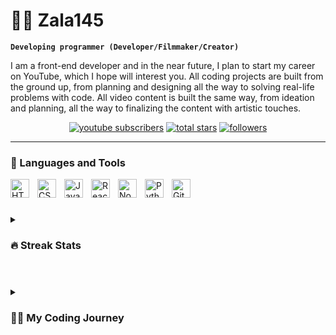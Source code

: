 # 🏄‍♂️ Zala145

**`Developing programmer (Developer/Filmmaker/Creator)`**

I am a front-end developer and in the near future, I plan to start my career on YouTube, which I hope will interest you. All coding projects are built from the ground up, from planning and designing all the way to solving real-life problems with code. All video content is built the same way, from ideation and planning, all the way to finalizing the content with artistic touches.


<p align="center">
  <a href="https://www.youtube.com/channel/UCb6xqYKJx6NgVCDIBLySc_A">
    <img alt="youtube subscribers" title="Subscribe to my YouTube channel" src="https://custom-icon-badges.demolab.com/youtube/channel/subscribers/UCb6xqYKJx6NgVCDIBLySc_A?color=%23E05D44&label=SUBSCRIBE&logo=video&logoColor=white&style=for-the-badge&labelColor=CE4630"/></a>
  <a href="https://github.com/Zala145?tab=repositories&sort=stargazers">
    <img alt="total stars" title="Total stars on GitHub" src="https://custom-icon-badges.demolab.com/github/stars/Zala145?color=55960c&style=for-the-badge&labelColor=488207&logo=star"/></a>
  <a href="https://github.com/Zala145?tab=followers">
    <img alt="followers" title="Follow me on Github" src="https://custom-icon-badges.demolab.com/github/followers/Zala145?color=236ad3&labelColor=1155ba&style=for-the-badge&logo=person-add&label=Follow&logoColor=white"/></a>
</p>

---

### 🧰 Languages and Tools

<img align="left" alt="HTML" width="30px" style="padding-right:10px;" src="https://cdn.jsdelivr.net/gh/devicons/devicon/icons/html5/html5-plain.svg" />
<img align="left" alt="CSS" width="30px" style="padding-right:10px;" src="https://cdn.jsdelivr.net/gh/devicons/devicon/icons/css3/css3-plain.svg" />
<img align="left" alt="JavaScript" width="30px" style="padding-right:10px;" src="https://cdn.jsdelivr.net/gh/devicons/devicon/icons/javascript/javascript-plain.svg" />
<img align="left" alt="React" width="30px" style="padding-right:10px;" src="https://cdn.jsdelivr.net/gh/devicons/devicon/icons/react/react-original.svg" />
<img align="left" alt="NodeJS" width="30px" style="padding-right:10px;" src="https://cdn.jsdelivr.net/gh/devicons/devicon/icons/nodejs/nodejs-original.svg" />
<img align="left" alt="Python" width="30px" style="padding-right:10px;" src="https://cdn.jsdelivr.net/gh/devicons/devicon/icons/python/python-plain.svg" />
<img align="left" alt="GitHub" width="30px" style="padding-right:10px;" src="https://cdn.jsdelivr.net/gh/devicons/devicon/icons/github/github-original.svg" />
<br />

#

### 

<details>
  <summary><h3>🔥 Streak Stats</h3></summary>

  <!-- GitHub Readme Streak Stats - https://github.com/Zala145/github-readme-streak-stats -->
  <p>
    <a href="https://github.com/Zala145/github-readme-streak-stats">
      <img title="🔥 Get streak stats for your profile at git.io/streak-stats" alt="Zala's streak" src="https://streak-stats.demolab.com/?user=Zala145&theme=monokai-metallian&hide_border=true"/>
    </a>
  </p>

  <h3>💻 GitHub Profile Stats</h3>

  <!-- https://github.com/anuraghazra/github-readme-stats -->

  <a href="https://github.com/anuraghazra/github-readme-stats"><img alt="DenverCoder1's Github Stats" src="https://denvercoder1-github-readme-stats.vercel.app/api/?username=Zala145&show_icons=true&include_all_commits=true&count_private=true&theme=react&hide_border=true&bg_color=1F222E&title_color=F85D7F&icon_color=F8D866" height="192px"/></a>
  <a href="https://github.com/anuraghazra/github-readme-stats"><img alt="Zala's Top Languages" src="https://denvercoder1-github-readme-stats.vercel.app/api/top-langs/?username=Zala145&langs_count=8&layout=compact&theme=react&hide_border=true&bg_color=1F222E&title_color=F85D7F&icon_color=F8D866&hide=Jupyter%20Notebook,Roff" height="192px"/></a>
  <br/>
</details>

#

<details>
 <summary><h3>👨‍💻 My Coding Journey</h3></summary>
   I started my journey with programming as a high school student majoring in computer science. I approached the topic with great passion and quickly fell in love with it. I began my journey with Python, then moved on to Javascript and React, and eventually added Firebase and Next.js to my skillset. Despite having only three months of experience, I know a lot and I am eager to learn even more. Don't wait up, because I'm coming.
</details>


